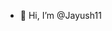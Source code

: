 - 👋 Hi, I’m @Jayush11


<!---
Jayush11/Jayush11 is a ✨ special ✨ repository because its `README.md` (this file) appears on your GitHub profile.
You can click the Preview link to take a look at your changes.
--->
